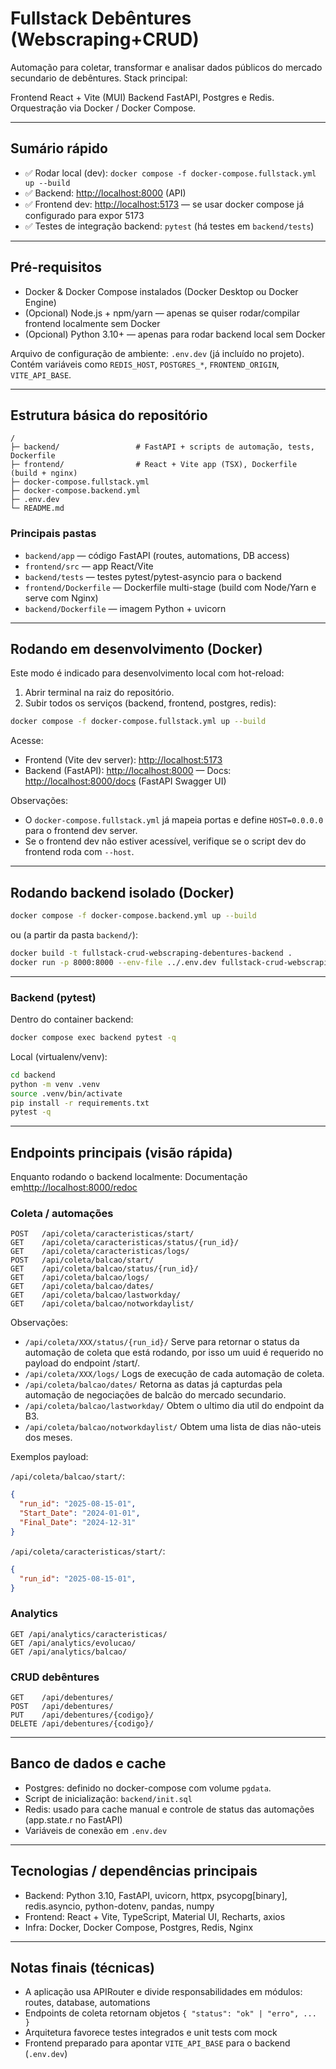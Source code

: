 # Fullstack Debêntures (Webscraping+CRUD)

Automação para coletar, transformar e analisar dados públicos do mercado secundario de debêntures.
Stack principal: 

Frontend React + Vite (MUI) 
Backend FastAPI, Postgres e Redis. 
Orquestração via Docker / Docker Compose.

---

## Sumário rápido

- ✅ Rodar local (dev): `docker compose -f docker-compose.fullstack.yml up --build`
- ✅ Backend: [http://localhost:8000](http://localhost:8000) (API)
- ✅ Frontend dev: [http://localhost:5173](http://localhost:5173) — se usar docker compose já configurado para expor 5173
- ✅ Testes de integração backend: `pytest` (há testes em `backend/tests`)

---

## Pré-requisitos

- Docker & Docker Compose instalados (Docker Desktop ou Docker Engine)
- (Opcional) Node.js + npm/yarn — apenas se quiser rodar/compilar frontend localmente sem Docker
- (Opcional) Python 3.10+ — apenas para rodar backend local sem Docker

Arquivo de configuração de ambiente: `.env.dev` (já incluído no projeto). Contém variáveis como `REDIS_HOST`, `POSTGRES_*`, `FRONTEND_ORIGIN`, `VITE_API_BASE`.

---

## Estrutura básica do repositório

```
/
├─ backend/                 # FastAPI + scripts de automação, tests, Dockerfile
├─ frontend/                # React + Vite app (TSX), Dockerfile (build + nginx)
├─ docker-compose.fullstack.yml
├─ docker-compose.backend.yml
├─ .env.dev
└─ README.md
```

### Principais pastas

- `backend/app` — código FastAPI (routes, automations, DB access)
- `frontend/src` — app React/Vite
- `backend/tests` — testes pytest/pytest-asyncio para o backend
- `frontend/Dockerfile` — Dockerfile multi-stage (build com Node/Yarn e serve com Nginx)
- `backend/Dockerfile` — imagem Python + uvicorn

---

## Rodando em desenvolvimento (Docker)

Este modo é indicado para desenvolvimento local com hot-reload:

1. Abrir terminal na raiz do repositório.
2. Subir todos os serviços (backend, frontend, postgres, redis):

```bash
docker compose -f docker-compose.fullstack.yml up --build
```

Acesse:
- Frontend (Vite dev server): [http://localhost:5173](http://localhost:5173)
- Backend (FastAPI): [http://localhost:8000](http://localhost:8000) — Docs: [http://localhost:8000/docs](http://localhost:8000/docs) (FastAPI Swagger UI)

Observações:
- O `docker-compose.fullstack.yml` já mapeia portas e define `HOST=0.0.0.0` para o frontend dev server.
- Se o frontend dev não estiver acessível, verifique se o script dev do frontend roda com `--host`.

---

## Rodando backend isolado (Docker)

```bash
docker compose -f docker-compose.backend.yml up --build
```

ou (a partir da pasta `backend/`):

```bash
docker build -t fullstack-crud-webscraping-debentures-backend .
docker run -p 8000:8000 --env-file ../.env.dev fullstack-crud-webscraping-debentures-backend
```

---


### Backend (pytest)

Dentro do container backend:
```bash
docker compose exec backend pytest -q
```

Local (virtualenv/venv):
```bash
cd backend
python -m venv .venv
source .venv/bin/activate
pip install -r requirements.txt
pytest -q
```

---

## Endpoints principais (visão rápida)

Enquanto rodando o backend localmente: Documentação em[http://localhost:8000/redoc](http://localhost:8000/redoc)

### Coleta / automações
```
POST   /api/coleta/caracteristicas/start/
GET    /api/coleta/caracteristicas/status/{run_id}/
GET    /api/coleta/caracteristicas/logs/
POST   /api/coleta/balcao/start/
GET    /api/coleta/balcao/status/{run_id}/
GET    /api/coleta/balcao/logs/
GET    /api/coleta/balcao/dates/
GET    /api/coleta/balcao/lastworkday/
GET    /api/coleta/balcao/notworkdaylist/
```

Observações: 
- `/api/coleta/XXX/status/{run_id}/` Serve para retornar o status da automação de coleta que está rodando, por isso um uuid é requerido no payload do endpoint /start/.
- `/api/coleta/XXX/logs/` Logs de execução de cada automação de coleta.
- `/api/coleta/balcao/dates/` Retorna as datas já capturdas pela automação de negociações de balcão do mercado secundario.
- `/api/coleta/balcao/lastworkday/` Obtem o ultimo dia util do endpoint da B3.
- `/api/coleta/balcao/notworkdaylist/` Obtem uma lista de dias não-uteis dos meses.


Exemplos payload:

`/api/coleta/balcao/start/`:
```json
{
  "run_id": "2025-08-15-01",
  "Start_Date": "2024-01-01",
  "Final_Date": "2024-12-31"
}
```

`/api/coleta/caracteristicas/start/`:
```json
{
  "run_id": "2025-08-15-01",
}
```

### Analytics
```
GET /api/analytics/caracteristicas/
GET /api/analytics/evolucao/
GET /api/analytics/balcao/
```

### CRUD debêntures
```
GET    /api/debentures/
POST   /api/debentures/
PUT    /api/debentures/{codigo}/
DELETE /api/debentures/{codigo}/
```



---

## Banco de dados e cache

- Postgres: definido no docker-compose com volume `pgdata`.
- Script de inicialização: `backend/init.sql`
- Redis: usado para cache manual e controle de status das automações (app.state.r no FastAPI)
- Variáveis de conexão em `.env.dev`

---

## Tecnologias / dependências principais

- Backend: Python 3.10, FastAPI, uvicorn, httpx, psycopg[binary], redis.asyncio, python-dotenv, pandas, numpy
- Frontend: React + Vite, TypeScript, Material UI, Recharts, axios
- Infra: Docker, Docker Compose, Postgres, Redis, Nginx

---

## Notas finais (técnicas)

- A aplicação usa APIRouter e divide responsabilidades em módulos: routes, database, automations
- Endpoints de coleta retornam objetos `{ "status": "ok" | "erro", ... }`
- Arquitetura favorece testes integrados e unit tests com mock
- Frontend preparado para apontar `VITE_API_BASE` para o backend (`.env.dev`)